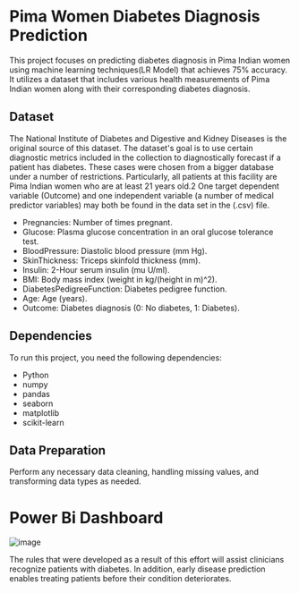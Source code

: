 #  Pima Women Diabetes Diagnosis Prediction
This project focuses on predicting diabetes diagnosis in Pima Indian women using machine learning techniques(LR Model) that achieves 75% accuracy. It utilizes a dataset that includes various health measurements of Pima Indian women along with their corresponding diabetes diagnosis.

## Dataset
The National Institute of Diabetes and Digestive and Kidney Diseases is the original source of this dataset. The dataset's goal is to use certain diagnostic metrics included in the collection to diagnostically forecast if a patient has diabetes. These cases were chosen from a bigger database under a number of restrictions. Particularly, all patients at this facility are Pima Indian women who are at least 21 years old.2
 One target dependent variable (Outcome) and one independent variable (a number of medical predictor variables) may both be found in the data set in the (.csv) file.

- Pregnancies: Number of times pregnant.
- Glucose: Plasma glucose concentration in an oral glucose tolerance test.
- BloodPressure: Diastolic blood pressure (mm Hg).
- SkinThickness: Triceps skinfold thickness (mm).
- Insulin: 2-Hour serum insulin (mu U/ml).
- BMI: Body mass index (weight in kg/(height in m)^2).
- DiabetesPedigreeFunction: Diabetes pedigree function.
- Age: Age (years).
- Outcome: Diabetes diagnosis (0: No diabetes, 1: Diabetes).
  
## Dependencies
To run this project, you need the following dependencies:

- Python
- numpy
- pandas
- seaborn
- matplotlib
- scikit-learn

## Data Preparation
Perform any necessary data cleaning, handling missing values, and transforming data types as needed.

# Power Bi Dashboard
![image](https://github.com/AmiraQadry/MeriSKILL-Intern/blob/main/Diabetes%20Patients/Diabetes%20Patients.png)

The rules that were developed as a result of this effort will assist clinicians recognize patients with diabetes. In addition, early disease prediction enables treating patients before their condition deteriorates.
